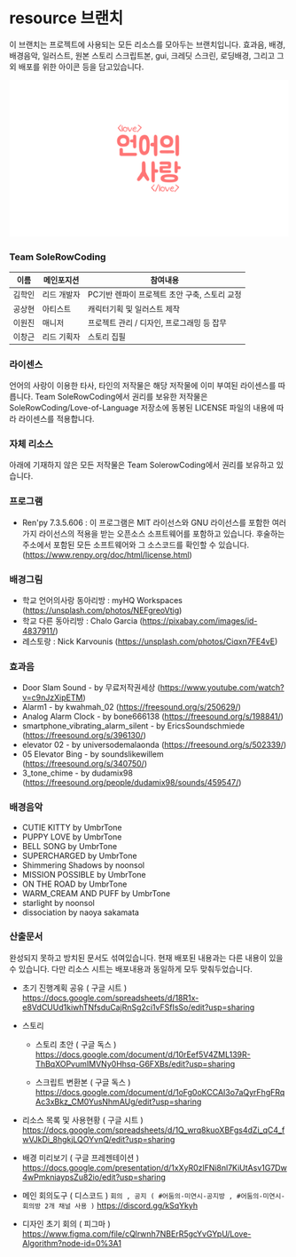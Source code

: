 # resource 브랜치
이 브랜치는 프로젝트에 사용되는 모든 리소스를 모아두는 브랜치입니다.
효과음, 배경, 배경음악, 일러스트, 원본 스토리 스크립트본, gui, 크레딧 스크린, 로딩배경, 그리고 그 외 배포를 위한 아이콘 등을 담고있습니다.

<img src="./loveoflang.png" width="640px" height="auto">

### Team SoleRowCoding
|이름|메인포지션|참여내용|
|------|---|---|
|김학인|리드 개발자|PC기반 렌파이 프로젝트 초안 구축, 스토리 교정|
|공상현|아티스트|캐릭터기획 및 일러스트 제작|
|이원진|매니저|프로젝트 관리 / 디자인, 프로그래밍 등 잡무|
|이창근|리드 기획자|스토리 집필|

### 라이센스
언어의 사랑이 이용한 타사, 타인의 저작물은 해당 저작물에 이미 부여된 라이센스를 따릅니다.
Team SoleRowCoding에서 권리를 보유한 저작물은 SoleRowCoding/Love-of-Language 저장소에 동봉된 LICENSE 파일의 내용에 따라 라이센스를 적용합니다.

### 자체 리소스
아래에 기재하지 않은 모든 저작물은 Team SolerowCoding에서 권리를 보유하고 있습니다. 

### 프로그램
* Ren'py 7.3.5.606 : 이 프로그램은 MIT 라이선스와 GNU 라이선스를 포함한 여러 가지 라이선스의 적용을 받는 오픈소스 소프트웨어를 포함하고 있습니다. 후술하는 주소에서 포함된 모든 소프트웨어와 그 소스코드를 확인할 수 있습니다. (https://www.renpy.org/doc/html/license.html)

### 배경그림
* 학교 언어의사랑 동아리방 : myHQ Workspaces (https://unsplash.com/photos/NEFgreoVtig)
* 학교 다른 동아리방 : Chalo Garcia	(https://pixabay.com/images/id-4837911/)	
* 레스토랑 : Nick Karvounis (https://unsplash.com/photos/Ciqxn7FE4vE)

### 효과음
* Door Slam Sound - by 무료저작권세상 (https://www.youtube.com/watch?v=c9nJzXipETM)
* Alarm1 - by kwahmah_02 (https://freesound.org/s/250629/)
* Analog Alarm Clock - by bone666138 (https://freesound.org/s/198841/)
* smartphone_vibrating_alarm_silent - by EricsSoundschmiede (https://freesound.org/s/396130/)
* elevator 02 - by universodemalaonda (https://freesound.org/s/502339/)
* 05 Elevator Bing - by soundslikewillem (https://freesound.org/s/340750/)
* 3_tone_chime - by dudamix98 (https://freesound.org/people/dudamix98/sounds/459547/)

### 배경음악
* CUTIE KITTY by UmbrTone
* PUPPY LOVE by UmbrTone 
* BELL SONG	by UmbrTone 
* SUPERCHARGED by UmbrTone 
* Shimmering Shadows by noonsol
* MISSION POSSIBLE by UmbrTone 
* ON THE ROAD by UmbrTone 
* WARM_CREAM AND PUFF by UmbrTone 
* starlight by noonsol
* dissociation by naoya sakamata

### 산출문서
완성되지 못하고 방치된 문서도 섞여있습니다. 현재 배포된 내용과는 다른 내용이 있을 수 있습니다. 다만 리소스 시트는 배포내용과 동일하게 모두 맞춰두었습니다.

* 초기 진행계획 공유 ( 구글 시트 )
https://docs.google.com/spreadsheets/d/18R1x-e8VdCUUd1kiwhTNfsduCajRnSg2ci1vFSfIsSo/edit?usp=sharing

* 스토리
  * 스토리 초안 ( 구글 독스 )
  https://docs.google.com/document/d/10rEef5V4ZML139R-ThBqXOPvumIMVNy0Hhsq-G6FXBs/edit?usp=sharing
  
  * 스크립트 변환본 ( 구글 독스 )
  https://docs.google.com/document/d/1oFg0oKCCAI3o7aQyrFhgFRqAc3xBkz_CM0YusNhmAUg/edit?usp=sharing

* 리소스 목록 및 사용현황 ( 구글 시트 )
https://docs.google.com/spreadsheets/d/1Q_wrq8kuoXBFgs4dZi_qC4_fwVJkDi_8hgkjLQOYvnQ/edit?usp=sharing

* 배경 미리보기 ( 구글 프레젠테이션 )
https://docs.google.com/presentation/d/1xXyR0zlFNi8nl7KiUtAsv1G7Dw4wPmkniaypsZu82io/edit?usp=sharing

* 메인 회의도구 ( 디스코드 )
```회의 , 공지 ( #어둠의-미연시-공지방 , #어둠의-미연시-회의방 2개 채널 사용 )```
https://discord.gg/kSqYkyh

* 디자인 초기 회의 ( 피그마 )
https://www.figma.com/file/cQlrwnh7NBErR5gcYvGYpU/Love-Algorithm?node-id=0%3A1
